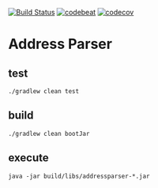 [![Build Status](https://travis-ci.org/dnltsk/address-parser.svg?branch=master)](https://travis-ci.org/dnltsk/address-parser)
[![codebeat](https://codebeat.co/badges/dc46c31b-9d2d-4b66-a0c1-052743a57d8d)](https://codebeat.co/projects/github-com-dnltsk-address-parser-master)
[![codecov](https://codecov.io/gh/dnltsk/address-parser/branch/master/graph/badge.svg)](https://codecov.io/gh/dnltsk/address-parser)

# Address Parser

## test

`./gradlew clean test`

## build

`./gradlew clean bootJar`

## execute

`java -jar build/libs/addressparser-*.jar`